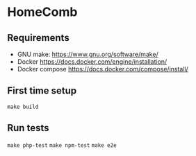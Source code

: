 # HomeComb

## Requirements
- GNU make: https://www.gnu.org/software/make/
- Docker https://docs.docker.com/engine/installation/
- Docker compose https://docs.docker.com/compose/install/

## First time setup
`make build`

## Run tests
`make php-test`
`make npm-test`
`make e2e`